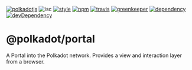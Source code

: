 [![polkadotjs](https://img.shields.io/badge/polkadot-js-orange.svg?style=flat-square)](https://polkadot.js.org)
![isc](https://img.shields.io/badge/license-ISC-lightgrey.svg?style=flat-square)
[![style](https://img.shields.io/badge/code%20style-semistandard-lightgrey.svg?style=flat-square)](https://github.com/Flet/semistandard)
[![npm](https://img.shields.io/npm/v/@polkadot/portal.svg?style=flat-square)](https://www.npmjs.com/package/@polkadot/portal)
[![travis](https://img.shields.io/travis/polkadot-js/portal.svg?style=flat-square)](https://travis-ci.org/polkadot-js/portal)
[![greenkeeper](https://img.shields.io/badge/greenkeeper-enabled-brightgreen.svg?style=flat-square)](https://greenkeeper.io/)
[![dependency](https://img.shields.io/david/polkadot-js/portal.svg?style=flat-square)](https://david-dm.org/polkadot-js/portal)
[![devDependency](https://img.shields.io/david/dev/polkadot-js/portal.svg?style=flat-square)](https://david-dm.org/polkadot-js/portal#info=devDependencies)

# @polkadot/portal

A Portal into the Polkadot network. Provides a view and interaction layer from a browser.
